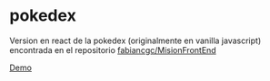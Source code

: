 # pokedex

Version en react de la pokedex (originalmente en vanilla javascript) encontrada en el repositorio [fabiancgc/MisionFrontEnd](https://github.com/fabiancgc12/MisionFrontEnd)

[Demo](https://fabiancgc12.github.io/pokedex/)
